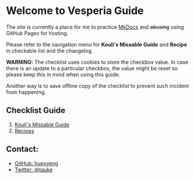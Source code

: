 # Welcome to Vesperia Guide

The site is currently a place for me to practice [MkDocs](https://www.mkdocs.org) and ~~abusing~~ using GitHub Pages for hosting.

Please refer to the navigation menu for __Kouli's Missable Guide__ and __Recipe__ in checkable list and the changelog.

__WARNING:__ The checklist uses cookies to store the checkbox value. In case there is an update to a particular checkbox, the value might be reset so please keep this in mind when using this guide.

Another way is to save offline copy of the checklist to prevent such incident from happening.

## Checklist Guide
1. [Kouli's Missable Guide](missables.md)
1. [Recipes](recipes.md)

## Contact:

- [GitHub: hueyyeng](https://github.com/hueyyeng)
- [Twitter: @tauke](https://twitter.com/tauke)
